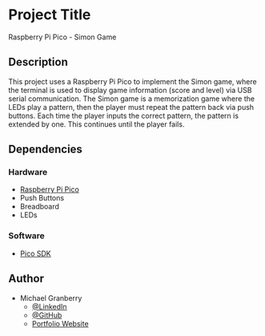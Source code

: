 # Project Title

Raspberry Pi Pico - Simon Game

## Description

This project uses a Raspberry Pi Pico to implement the Simon game, where the terminal is used to display game information (score and level) via USB serial communication. The Simon game is a memorization game where the LEDs play a pattern, then the player must repeat the pattern back via push buttons. Each time the player inputs the correct pattern, the pattern is extended by one. This continues until the player fails.

## Dependencies

### Hardware

* [Raspberry Pi Pico](https://www.raspberrypi.com/products/raspberry-pi-pico/)
* Push Buttons
* Breadboard
* LEDs

### Software

* [Pico SDK](https://github.com/raspberrypi/pico-sdk)

## Author

* Michael Granberry
    * [@LinkedIn](https://www.linkedin.com/in/michaelgranberryii/)
    * [@GitHub](https://github.com/michaelgranberryii)
    * [Portfolio Website](https://www.michaelgranberryii.com/)
